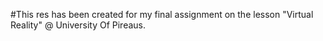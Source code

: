 #This res has been created for my final assignment on the lesson "Virtual Reality" @ University Of Pireaus.
